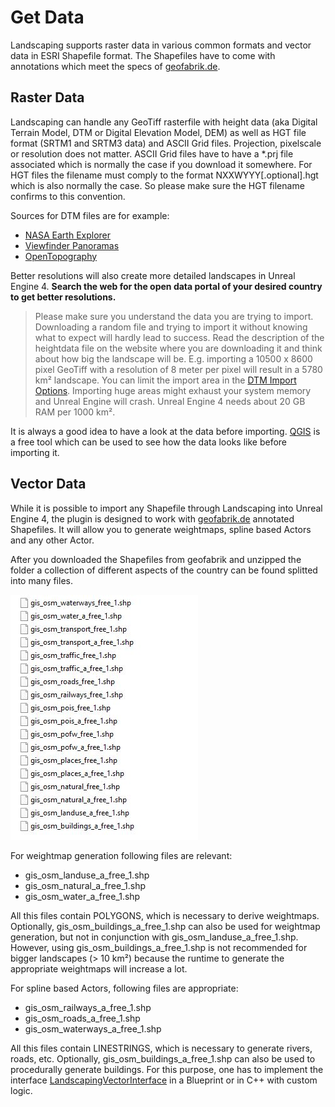 # Get Data

Landscaping supports raster data in various common formats and vector data in ESRI Shapefile format. The Shapefiles have to come with annotations which meet the specs of [geofabrik.de](https://download.geofabrik.de/).

## Raster Data

Landscaping can handle any GeoTiff rasterfile with height data (aka Digital Terrain Model, DTM or Digital Elevation Model, DEM) as well as HGT file format (SRTM1 and SRTM3 data) and ASCII Grid files.
Projection, pixelscale or resolution does not matter.
ASCII Grid files have to have a *.prj file associated which is normally the case if you download it somewhere.
For HGT files the filename must comply to the format NXXWYYY[.optional].hgt which is also normally the case. So please make sure the HGT filename confirms to this convention.

Sources for DTM files are for example:

- [NASA Earth Explorer](https://earthexplorer.usgs.gov/)
- [Viewfinder Panoramas](http://www.viewfinderpanoramas.org/Coverage%20map%20viewfinderpanoramas_org3.htm)
- [OpenTopography](https://portal.opentopography.org/raster?opentopoID=OTSRTM.082015.4326.1)

Better resolutions will also create more detailed landscapes in Unreal Engine 4. __Search the web for the open data portal of your desired country to get better resolutions.__

> Please make sure you understand the data you are trying to import. Downloading a random file and trying to import it without knowing what to expect will hardly lead to success. Read the description of the heightdata file on the website where you are downloading it and think about how big the landscape will be. E.g. importing a 10500 x 8600 pixel GeoTiff with a resolution of 8 meter per pixel will result in a 5780 km² landscape. You can limit the import area in the [DTM Import Options](heights.md?id=options). Importing huge areas might exhaust your system memory and Unreal Engine will crash. Unreal Engine 4 needs about 20 GB RAM per 1000 km².

It is always a good idea to have a look at the data before importing. [QGIS](https://qgis.org/) is a free tool which can be used to see how the data looks like before importing it.

## Vector Data

While it is possible to import any Shapefile through Landscaping into Unreal Engine 4, the plugin is designed to work with [geofabrik.de](https://download.geofabrik.de/) annotated Shapefiles. It will allow you to generate weightmaps, spline based Actors and any other Actor.

After you downloaded the Shapefiles from geofabrik and unzipped the folder a collection of different aspects of the country can be found splitted into many files.

![Landscaping Tab](_media/ue4_landscaping_shapefile.jpg)

For weightmap generation following files are relevant:

- gis_osm_landuse_a_free_1.shp
- gis_osm_natural_a_free_1.shp
- gis_osm_water_a_free_1.shp

All this files contain POLYGONS, which is necessary to derive weightmaps.
Optionally, gis_osm_buildings_a_free_1.shp can also be used for weightmap generation, but not in conjunction with gis_osm_landuse_a_free_1.shp. However, using gis_osm_buildings_a_free_1.shp is not recommended for bigger landscapes (> 10 km²) because the runtime to generate the appropriate weightmaps will increase a lot.

For spline based Actors, following files are appropriate:

- gis_osm_railways_a_free_1.shp
- gis_osm_roads_a_free_1.shp
- gis_osm_waterways_a_free_1.shp

All this files contain LINESTRINGS, which is necessary to generate rivers, roads, etc.
Optionally, gis_osm_buildings_a_free_1.shp can also be used to procedurally generate buildings. For this purpose, one has to implement the interface [LandscapingVectorInterface](landscapingvectorinterface.md) in a Blueprint or in C++ with custom logic.
